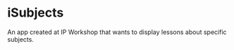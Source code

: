 iSubjects
=============

An app created at IP Workshop that wants to display lessons about specific subjects.
